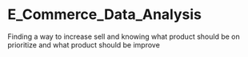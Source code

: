 # E_Commerce_Data_Analysis
Finding a way to increase sell and knowing what product should be on prioritize and what product should be improve
